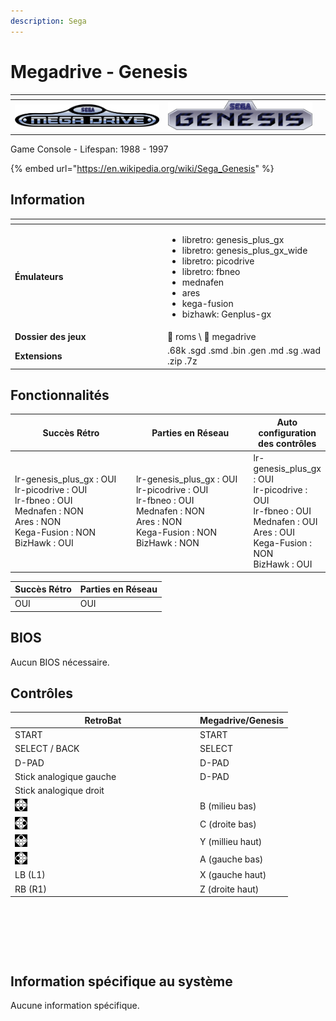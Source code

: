 ```yaml
---
description: Sega
---
```


# Megadrive - Genesis

<table data-header-hidden><thead><tr><th></th><th></th><th data-hidden></th></tr></thead><tbody><tr><td><img src="https://raw.githubusercontent.com/fabricecaruso/es-theme-carbon/5149a33eed46b2af638b06119397d4023b75131f/art/logos/megadrive.svg" alt="" data-size="original"></td><td><img src="https://raw.githubusercontent.com/fabricecaruso/es-theme-carbon/5149a33eed46b2af638b06119397d4023b75131f/art/logos/genesis.svg" alt="" data-size="original"></td><td></td></tr></tbody></table>

Game Console - Lifespan: 1988 - 1997

{% embed url="https://en.wikipedia.org/wiki/Sega_Genesis" %}

## Information

<table data-header-hidden><thead><tr><th width="230"></th><th></th></tr></thead><tbody><tr><td><strong>Émulateurs</strong></td><td><ul><li>libretro: genesis_plus_gx</li><li>libretro: genesis_plus_gx_wide</li><li>libretro: picodrive</li><li>libretro: fbneo</li><li>mednafen</li><li>ares</li><li>kega-fusion</li><li>bizhawk: Genplus-gx</li></ul></td></tr><tr><td><strong>Dossier des jeux</strong></td><td><span data-gb-custom-inline data-tag="emoji" data-code="1f4c1">📁</span> roms \ <span data-gb-custom-inline data-tag="emoji" data-code="1f4c2">📂</span> megadrive</td></tr><tr><td><strong>Extensions</strong></td><td>.68k .sgd .smd .bin .gen .md .sg .wad .zip .7z</td></tr></tbody></table>

## Fonctionnalités

<table><thead><tr><th width="256">Succès Rétro</th><th width="243">Parties en Réseau</th><th>Auto configuration des contrôles</th></tr></thead><tbody><tr><td>lr-genesis_plus_gx : OUI<br>lr-picodrive : OUI<br>lr-fbneo : OUI<br>Mednafen : NON<br>Ares : NON<br>Kega-Fusion : NON<br>BizHawk : OUI</td><td>lr-genesis_plus_gx : OUI<br>lr-picodrive : OUI<br>lr-fbneo : OUI<br>Mednafen : NON<br>Ares : NON<br>Kega-Fusion : NON<br>BizHawk : NON</td><td>lr-genesis_plus_gx : OUI<br>lr-picodrive : OUI<br>lr-fbneo : OUI<br>Mednafen : OUI<br>Ares : OUI<br>Kega-Fusion : NON<br>BizHawk : OUI</td></tr></tbody></table>

| Succès Rétro | Parties en Réseau |
| ------------ | ----------------- |
| OUI          | OUI               |

## BIOS

Aucun BIOS nécessaire.

## Contrôles

<table><thead><tr><th width="282">RetroBat</th><th>Megadrive/Genesis</th></tr></thead><tbody><tr><td>START</td><td>START</td></tr><tr><td>SELECT / BACK</td><td>SELECT</td></tr><tr><td>D-PAD</td><td>D-PAD</td></tr><tr><td>Stick analogique gauche</td><td>D-PAD</td></tr><tr><td>Stick analogique droit</td><td></td></tr><tr><td><img src="../../../../.gitbook/assets/image (19).png" alt="A"></td><td>B (milieu bas)</td></tr><tr><td><img src="../../../../.gitbook/assets/image (6).png" alt="B"></td><td>C (droite bas)</td></tr><tr><td><img src="../../../../.gitbook/assets/image (34).png" alt="" data-size="original"></td><td>Y (millieu haut)</td></tr><tr><td><img src="../../../../.gitbook/assets/image (32).png" alt="" data-size="line"></td><td>A (gauche bas)</td></tr><tr><td>LB (L1)</td><td>X (gauche haut)</td></tr><tr><td>RB (R1)</td><td>Z (droite haut)</td></tr></tbody></table>



<figure><img src="https://i.imgur.com/N5Cxt6b.png" alt=""><figcaption></figcaption></figure>

<figure><img src="https://i.imgur.com/S7Z90HH.png" alt=""><figcaption></figcaption></figure>

<figure><img src="https://i.imgur.com/spafoAq.png" alt=""><figcaption></figcaption></figure>

## Information spécifique au système

Aucune information spécifique.
